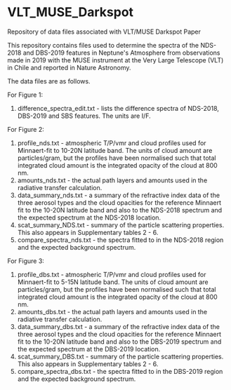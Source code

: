 # VLT_MUSE_Darkspot
Repository of data files associated with VLT/MUSE Darkspot Paper

This repository contains files used to determine the spectra of the NDS-2018 and DBS-2019 features in Neptune's Atmosphere from observations made in 2019 with the MUSE instrument at the Very Large Telescope (VLT) in Chile and reported in Nature Astronomy.

The data files are as follows.

For Figure 1:
1) difference_spectra_edit.txt - lists the difference spectra of NDS-2018, DBS-2019 and SBS features. The units are I/F.

For Figure 2:

1) profile_nds.txt - atmospheric T/P/vmr and cloud profiles used for Minnaert-fit to 10-20N latitude band. The units of cloud amount are particles/gram, but the profiles have been normalised such that total integrated cloud amount is the integrated opacity of the cloud at 800 nm.
2) amounts_nds.txt - the actual path layers and amounts used in the radiative transfer calculation.
3) data_summary_nds.txt - a summary of the refractive index data of the three aerosol types and the cloud opacities for the reference Minnaert fit to the 10-20N latitude band and also to the NDS-2018 spectrum and the expected spectrum at the NDS-2018 location.
4) scat_summary_NDS.txt - summary of the particle scattering properties. This also appears in Supplementary tables 2 - 6.
5) compare_spectra_nds.txt - the spectra fitted to in the NDS-2018 region and the expected background spectrum.

For Figure 3:

1) profile_dbs.txt - atmospheric T/P/vmr and cloud profiles used for Minnaert-fit to 5-15N latitude band. The units of cloud amount are particles/gram, but the profiles have been normalised such that total integrated cloud amount is the integrated opacity of the cloud at 800 nm.
2) amounts_dbs.txt - the actual path layers and amounts used in the radiative transfer calculation.
3) data_summary_dbs.txt - a summary of the refractive index data of the three aerosol types and the cloud opacities for the reference Minnaert fit to the 10-20N latitude band and also to the DBS-2019 spectrum and the expected spectrum at the DBS-2019 location.
4) scat_summary_DBS.txt - summary of the particle scattering properties. This also appears in Supplementary tables 2 - 6.
5) compare_spectra_dbs.txt - the spectra fitted to in the DBS-2019 region and the expected background spectrum.

